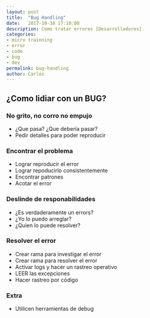 ```yaml
---
layout: post
title:  "Bug Handling"
date:   2017-10-30 17:10:00
description: Como tratar errores [Desarrolladores].
categories:
- micro trainning
- error
- code
- bug
- dev
permalink: bug-handling
author: Carlos
---
```


## ¿Como lidiar con un BUG?

### No grito, no corro no empujo

- ¿Que pasa? ¿Que debería pasar?
- Pedir detalles para poder reproducir

### Encontrar el problema

- Lograr reproducir el error
- Lograr repoducirlo consistentemente
- Encontrar patrones
- Acotar el error

### Deslinde de responabilidades

- ¿Es verdaderamente un errors?
- ¿Yo lo puedo arreglar?
- ¿Quien lo puede resolver?

### Resolver el error

- Crear rama para investigar el error
- Crear rama para resolver el error
- Activar logs y hacer un rastreo operativo
- LEER las excepciones
- Hacer rastreo por código

### Extra
- Utilicen herramientas de debug
